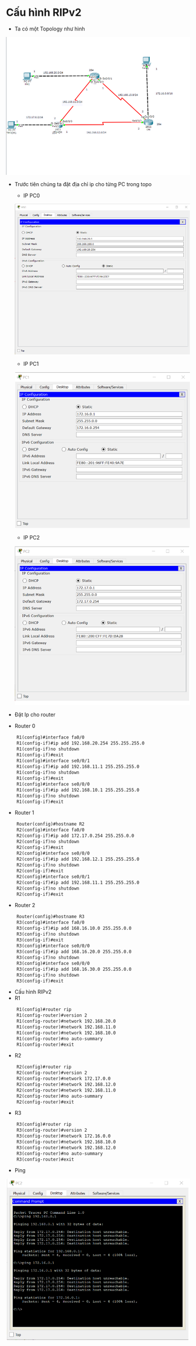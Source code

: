 <a name ="RIPv2-Định tuyến Động">

# Cấu hình RIPv2
- Ta có một Topology như hình 

![Topology](../images/RIPv2/Screenshot_3.png)
 - Trước tiên chúng ta đặt địa chỉ ip cho từng PC trong topo 
    - IP PC0

    ![ipPC0](../images/RIPv2/Screenshot_1.png)

    - IP PC1

    ![ipPC1](../images/RIPv2/Screenshot_2.png)

    - IP PC2 

    ![ipPC2](../images/RIPv2/Screenshot_4.png)

- Đặt Ip cho router
- Router 0 

``` Router(config)#hostname R1
    R1(config)#interface fa0/0
    R1(config-if)#ip add 192.168.20.254 255.255.255.0
    R1(config-if)no shutdown
    R1(config-if)#exit
    R1(config)#interface se0/0/1
    R1(config-if)#ip add 192.168.11.1 255.255.255.0
    R1(config-if)no shutdown
    R1(config-if)#exit
    R1(config)#interface se0/0/0
    R1(config-if)#ip add 192.168.10.1 255.255.255.0
    R1(config-if)no shutdown
    R1(config-if)#exit 
``` 

- Router 1
```
    Router(config)#hostname R2
    R2(config)#interface fa0/0
    R2(config-if)#ip add 172.17.0.254 255.255.0.0
    R2(config-if)no shutdown
    R2(config-if)#exit 
    R2(config)#interface se0/0/0
    R2(config-if)#ip add 192.168.12.1 255.255.255.0
    R2(config-if)no shutdown
    R2(config-if)#exit 
    R2(config)#interface se0/0/1
    R2(config-if)#ip add 192.168.11.1 255.255.255.0
    R2(config-if)no shutdown
    R2(config-if)#exit 
```
- Router 2
```
    Router(config)#hostname R3
    R3(config)#interface fa0/0
    R3(config-if)#ip add 168.16.10.0 255.255.0.0
    R3(config-if)no shutdown
    R3(config-if)#exit 
    R3(config)#interface se0/0/0
    R3(config-if)#ip add 168.16.20.0 255.255.0.0
    R3(config-if)no shutdown
    R3(config)#interface se0/0/0
    R3(config-if)#ip add 168.16.30.0 255.255.0.0
    R3(config-if)no shutdown
    R3(config-if)#exit     

``` 
- Cấu hình RIPv2
- R1
```
    R1(config)#router rip 
    R1(config-router)#version 2
    R1(config-router)#network 192.168.20.0
    R1(config-router)#network 192.168.11.0
    R1(config-router)#network 192.168.10.0
    R1(config-router)#no auto-summary
    R1(config-router)#exit 

```
- R2
```
    R2(config)#router rip
    R2(config-router)#version 2 
    R2(config-router)#network 172.17.0.0
    R2(config-router)#network 192.168.12.0
    R2(config-router)#network 192.168.11.0
    R2(config-router)#no auto-summary 
    R2(config-router)#exit
```
- R3
```
    R3(config)#router rip
    R3(config-router)#version 2 
    R3(config-router)#network 172.16.0.0
    R3(config-router)#network 192.168.10.0
    R3(config-router)#network 192.168.12.0
    R3(config-router)#no auto-summary
    R3(config-router)#exit
```
- Ping 

![Ping](../images/RIPv2/Screenshot_5.png)






